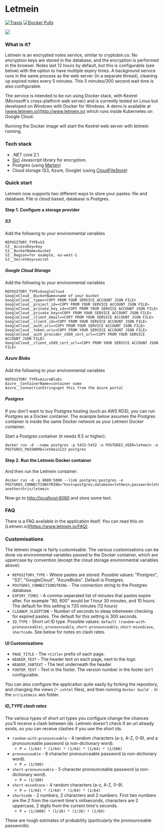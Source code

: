 # Letmein

[![Travis](https://img.shields.io/travis/yetanotherchris/letmein.svg)](https://travis-ci.org/yetanotherchris/letmein)
[![Docker Pulls](https://img.shields.io/docker/pulls/anotherchris/letmein.svg)](https://hub.docker.com/r/anotherchris/letmein/)

![](https://github.com/yetanotherchris/letmein/raw/master/src/Letmein.Web/wwwroot/images/favicon.png)

### What is it?

Letmein is an encrypted notes service, similar to cryptobin.co. No encryption keys are stored in the database, and the encryption is performed in the browser. Notes last 12 hours by default, but this is configurable (see below) with the option to have multiple expiry times. A background service runs in the same process as the web server (in a separate thread), cleaning up expired notes every 5 minutes. This 5 minutes/300 second wait time is also configurable.

The service is intended to be run using Docker stack, with Kestrel (Microsoft's cross-platform web server) and is currently tested on Linux but developed on Windows with Docker for Windows. A demo is available at [www.letmein.io](http://www.letmein.io) which runs inside Kubernetes on Google Cloud.

Running the Docker image will start the Kestrel web server with letmein running.

### Tech stack

- .NET core 2.1
- [Sjcl](https://github.com/bitwiseshiftleft/sjcl) Javascript library for encryption.
- Postgres (using [Marten](https://github.com/JasperFx/marten))
- Cloud storage (S3, Azure, Google) (using [CloudFileStore](https://github.com/yetanotherchris/CloudFileStore))

### Quick start

Letmein now supports two different ways to store your pastes: file and database. File is cloud based, database is Postgres.

#### Step 1. Configure a storage provider

##### S3
Add the following to your environmental variables

```
REPOSITORY_TYPE=S3
S3__AccessKey=key
S3__BucketName=bucket
S3__Region=for example, eu-west-1
S3__SecretKey=secret
```

##### Google Cloud Storage
Add the following to your environmental variables

```
REPOSITORY_TYPE=GoogleCloud
GoogleCloud__BucketName=name of your bucket
GoogleCloud__type=<COPY FROM YOUR SERVICE ACCOUNT JSON FILE>
GoogleCloud__project_id=<COPY FROM YOUR SERVICE ACCOUNT JSON FILE>
GoogleCloud__private_key_id=<COPY FROM YOUR SERVICE ACCOUNT JSON FILE>
GoogleCloud__private_key=<COPY FROM YOUR SERVICE ACCOUNT JSON FILE>
GoogleCloud__client_email=<COPY FROM YOUR SERVICE ACCOUNT JSON FILE>
GoogleCloud__client_id=<COPY FROM YOUR SERVICE ACCOUNT JSON FILE>
GoogleCloud__auth_uri=<COPY FROM YOUR SERVICE ACCOUNT JSON FILE>
GoogleCloud__token_uri=<COPY FROM YOUR SERVICE ACCOUNT JSON FILE>
GoogleCloud__auth_provider_x509_cert_url=<COPY FROM YOUR SERVICE ACCOUNT JSON FILE>
GoogleCloud__client_x509_cert_url=<COPY FROM YOUR SERVICE ACCOUNT JSON FILE>
```

##### Azure Blobs
Add the following to your environmental variables

```
REPOSITORY_TYPE=AzureBlobs
Azure__ContainerName=container name
Azure__ConnectionString=get this from the Azure portal
```

##### Postgres

If you don't want to buy Postgres hosting (such as AWS RDS), you can run Postgres as a Docker container. The example below assumes the Postgres container is inside the same Docker network as your Letmein Docker container.

Start a Postgres container (it needs 9.5 or higher):

    docker run -d --name postgres -p 5432:5432 -e POSTGRES_USER=letmein -e POSTGRES_PASSWORD=letmein123 postgres 

#### Step 2. Run the Letmein Docker container

And then run the Letmein container:

    docker run -d -p 8080:5000 --link postgres:postgres -e POSTGRES_CONNECTIONSTRING="host=postgres;database=letmein;password=letmein123;username=letmein" anotherchris/letmein

Now go to [http://localhost:8080](http://localhost:8080) and store some text.

### FAQ

There is a FAQ available in the application itself. You can read this on [Letmein.io][https://www.letmein.io/FAQ].

### Customisations

The letmein image is fairly customisable. The various customisations can be done via environmental variables passed to the Docker container, which are uppercase by convention (except the cloud storage environmental variables above):

- `REPOSITORY_TYPE` - Where pastes are stored. Possible values:  "Postgres", "S3", "GoogleCloud", "AzureBlobs". Default is Postgres.
- `POSTGRES_CONNECTIONSTRING` - The connection string to the Postgres database.
- `EXPIRY_TIMES` - A comma-seperated list of minutes that pastes expire after. For example "90, 600" would be 1 hour 30 minutes, and 10 hours. The default for this setting is 720 minutes (12 hours)
- `CLEANUP_SLEEPTIME` - Number of seconds to sleep inbetween checking for expired pastes. The default for this setting is 300 seconds.
- `ID_TYPE` - Short url ID type. Possible values: `default (random-with-pronounceable)`, `pronounceable`, `short-pronounceable`, `short-mixedcase`, `shortcode`. See below for notes on clash rates.

#### UI Customisations

- `PAGE_TITLE` - The `<title>` prefix of each page.
- `HEADER_TEXT` - The header text on each page, next to the logo.
- `HEADER_SUBTEXT` - The text underneath the header.
- `FOOTER_TEXT` - Text in the footer. The version number in the footer isn't configurable.

You can also configure the applicaiton quite easily by forking the repository, and changing the views (`*.cshtml` files), and then running `docker build .` in the `src\Letmein.Web` folder.

##### ID_TYPE clash rates

The various types of short url types you configure change the chances you'll receive a clash between ids. Letmein doesn't check if an url already exists, so you can receive clashes if you use the short ids.

- `random-with-pronounceable` - 4 random characters  (a-z, A-Z, 0-9), and a pronounceable password (a non-dictionary word). 
  - `P = (1/64) * (1/64) * (1/64) * (1/64) * (1/500)`
- `pronounceable` - 8 character pronounceable password (a non-dictionary word).
  - `P = (1/500)`
- `short-pronounceable` - 5 character pronounceable password (a non-dictionary word).
  - `P = (1/300)`
- `short-mixedcase` - 4 random characters (a-z, A-Z, 0-9).
  - `P = (1/64) * (1/64) * (1/64) * (1/64)`
- `shortcode` - 2 numbers, 2 characters and 2 numbers. First two numbers are the 2 from the current time's millseconds, characters are 2 uppercase, 2 digits from the current time's seconds.
  - `P = (1/1000) * (1/26) * (1/26) * (1/60)`

These are rough estimates of probability (particularly the pronounceable passwords).
